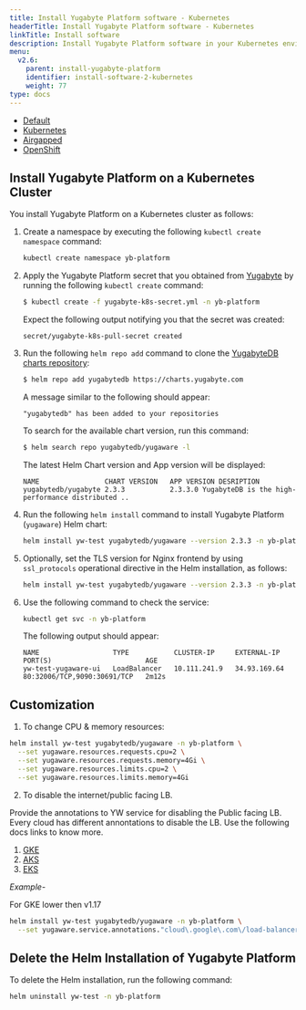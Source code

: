 ```yaml
---
title: Install Yugabyte Platform software - Kubernetes
headerTitle: Install Yugabyte Platform software - Kubernetes
linkTitle: Install software
description: Install Yugabyte Platform software in your Kubernetes environment.
menu:
  v2.6:
    parent: install-yugabyte-platform
    identifier: install-software-2-kubernetes
    weight: 77
type: docs
---
```


<ul class="nav nav-tabs-alt nav-tabs-yb">

  <li>
    <a href="../default/" class="nav-link">
      <i class="fas fa-cloud"></i>Default</a>
  </li>

  <li>
    <a href="../kubernetes/" class="nav-link active">
      <i class="fas fa-cubes" aria-hidden="true"></i>Kubernetes</a>
  </li>

  <li>
    <a href="../airgapped/" class="nav-link">
      <i class="fas fa-unlink"></i>Airgapped</a>
  </li>

  <li>
    <a href="../openshift/" class="nav-link">
      <i class="fas fa-cubes"></i>OpenShift</a>
  </li>

</ul>

## Install Yugabyte Platform on a Kubernetes Cluster

You install Yugabyte Platform on a Kubernetes cluster as follows:

1. Create a namespace by executing the following `kubectl create namespace` command:

    ```sh
    kubectl create namespace yb-platform
    ```

2. Apply the Yugabyte Platform secret that you obtained from [Yugabyte](https://www.yugabyte.com/platform/#request-trial-form) by running the following `kubectl create` command:

    ```sh
    $ kubectl create -f yugabyte-k8s-secret.yml -n yb-platform
    ```

    Expect the following output notifying you that the secret was created:

    ```
    secret/yugabyte-k8s-pull-secret created
    ```

3. Run the following `helm repo add` command to clone the [YugabyteDB charts repository](https://charts.yugabyte.com/):

    ```sh
    $ helm repo add yugabytedb https://charts.yugabyte.com
    ```

    A message similar to the following should appear:

    ```
    "yugabytedb" has been added to your repositories
    ```

    To search for the available chart version, run this command:

    ```sh
    $ helm search repo yugabytedb/yugaware -l
    ```

    The latest Helm Chart version and App version will be displayed:

    ```
    NAME               	CHART VERSION	APP VERSION	DESRIPTION
    yugabytedb/yugabyte	2.3.3        	2.3.3.0	YugabyteDB is the high-performance distributed ..
    ```

4. Run the following `helm install` command to install Yugabyte Platform (`yugaware`) Helm chart:

    ```sh
    helm install yw-test yugabytedb/yugaware --version 2.3.3 -n yb-platform --wait
    ```

5. Optionally, set the TLS version for Nginx frontend by using `ssl_protocols` operational directive in the Helm installation, as follows:

    ```sh
    helm install yw-test yugabytedb/yugaware --version 2.3.3 -n yb-platform --wait --set tls.sslProtocols="TLSv1.2"
    ```

6. Use the following command to check the service:

    ```sh
    kubectl get svc -n yb-platform
    ```
    The following output should appear:

    ```
    NAME                  TYPE           CLUSTER-IP     EXTERNAL-IP    PORT(S)                       AGE
    yw-test-yugaware-ui   LoadBalancer   10.111.241.9   34.93.169.64   80:32006/TCP,9090:30691/TCP   2m12s
    ```

## Customization

1. To change CPU & memory resources:

  ```sh
  helm install yw-test yugabytedb/yugaware -n yb-platform \
    --set yugaware.resources.requests.cpu=2 \
    --set yugaware.resources.requests.memory=4Gi \
    --set yugaware.resources.limits.cpu=2 \
    --set yugaware.resources.limits.memory=4Gi
  ```

2. To disable the internet/public facing LB.

  Provide the annotations to YW service for disabling the Public facing LB. Every cloud has different annontations to disable the LB. Use the following docs links to know more.

  1. [GKE](https://cloud.google.com/kubernetes-engine/docs/how-to/internal-load-balancing)
  2. [AKS](https://docs.microsoft.com/en-us/azure/aks/internal-lb)
  3. [EKS](https://docs.aws.amazon.com/eks/latest/userguide/load-balancing.html)

  *Example-*

  For GKE lower then v1.17

  ```sh
  helm install yw-test yugabytedb/yugaware -n yb-platform \
    --set yugaware.service.annotations."cloud\.google\.com\/load-balancer-type"="Internal"
  ```

## Delete the Helm Installation of Yugabyte Platform

To delete the Helm installation, run the following command:

```sh
helm uninstall yw-test -n yb-platform
```
